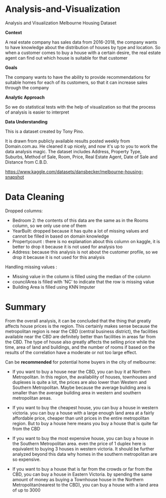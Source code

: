 # Analysis-and-Visualization
Analysis and Visualization Melbourne Housing Dataset

**Context**

A real estate company has sales data from 2016-2018, the company wants to have knowledge about the distribution of houses by type and location. So when a customer comes to buy a house with a certain desire, the real estate agent can find out which house is suitable for that customer


**Goals**

The company wants to have the ability to provide recommendations for suitable homes for each of its customers, so that it can increase sales through the company

**Analytic Approach**

So we do statistical tests with the help of visualization so that the process of analysis is easier to interpret

**Data Understanding**

This is a dataset created by Tony Pino.

It is drawn from publicly available results posted weekly from Domain.com.au. He cleaned it up nicely, and now it's up to you to work the data analysis magic. The dataset includes Address, Property Type, Suburbs, Method of Sale, Room, Price, Real Estate Agent, Date of Sale and Distance from C.B.D.

https://www.kaggle.com/datasets/dansbecker/melbourne-housing-snapshot

# Data Cleaning

Dropped columns:
* Bedroom 2: the contents of this data are the same as in the Rooms column, so we only use one of them
* YearBuilt: dropped because it has quite a lot of missing values ​​and cannot be filled in based on domain knowledge
* Propertycount : there is no explanation about this column on kaggle, it is better to drop it because it is not used for analysis too
* Address: because this analysis is not about the customer profile, so we drop it because it is not used for this analysis

Handling missing values ​​:
* Missing value in the column is filled using the median of the column
* councilArea is filled with 'NC' to indicate that the row is missing value
* Building Area is filled using KNN Imputer

# Summary

From the overall analysis, it can be concluded that the thing that greatly affects house prices is the region. This certainly makes sense because the metropolitan region is near the CBD (central business district), the facilities available near the CBD are definitely better than facilities in areas far from the CBD. The type of house also greatly affects the selling price while the time, area of ​​land and buildings, and the number of rooms if based on the results of the correlation have a moderate or not too large effect.

Can be **recommended** for potential home buyers in the city of melbourne:

* If you want to buy a house near the CBD, you can buy it at Northern Metropolitan. In this region, the availability of houses, townhouses and duplexes is quite a lot, the prices are also lower than Western and Southern Metropolitan. Maybe because the average building area is smaller than the average building area in western and southern metropolitan areas.

* If you want to buy the cheapest house, you can buy a house in western victoria. you can buy a house with a large enough land area at a fairly affordable price, cheaper than unit prices in the entire metropolitan region. But to buy a house here means you buy a house that is quite far from the CBD

* If you want to buy the most expensive house, you can buy a house in the Southern Metropolitan area. even the price of 1 duplex here is equivalent to buying 3 houses in western victoria. It should be further analyzed beyond this data why homes in the southern metropolitan are so expensive.

* If you want to buy a house that is far from the crowds or far from the CBD, you can buy a house in Eastern Victoria. by spending the same amount of money as buying a Townhouse house in the Northern Metropolitan(nearest to the CBD), you can buy a house with a land area of ​​up to 3000
